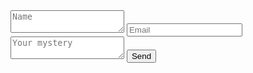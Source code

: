 <form method="POST" action="http://formspree.io/YOUREMAILHERE">
 <textarea name="name" placeholder="Name"></textarea>
  <input type="email" name="email" placeholder="Email">
  <textarea name="message" placeholder="Your mystery"></textarea>
  <button type="submit">Send</button>
</form>

